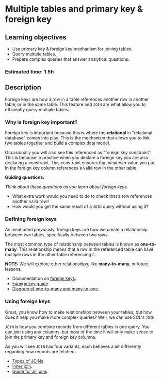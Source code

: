 # Multiple tables and primary key & foreign key

## Learning objectives
- Use primary key & foreign key mechanism for joining tables.
- Query multiple tables.
- Prepare complex queries that answer analytical questions.

### Estimated time: 1.5h

## Description
Foreign keys are how a row in a table references another row in another table, or in the same table. This feature and `JOIN` are what allow you to efficiently query multiple tables.

### Why is foreign key important?
Foreign key is important because this is where the **relational** in "relational database" comes into play. This is the mechanism that allows you to link two tables together and build a complex data model.

Occasionally you will also see this referenced as "foreign key constraint". This is because in practice when you declare a foreign key you are also declaring a constraint. This constraint ensures that whatever value you put in the foreign key column references a valid row in the other table.

**Guiding questions:**

*Think about these questions as you learn about foreign keys.*

- What extra work would you need to do to check that a row references another valid row?
- How would you get the same result of a `JOIN` query without using it?

### Defining foreign keys
As mentioned previously, foreign keys are how we create a relationship between two tables, specifically between two rows.

The most common type of relationship between tables is known as **one-to-many**. This relationship means that a row in the referenced table can have multiple rows in the other table referencing it.

**NOTE:** We will explore other relationships, like **many-to-many**, in future lessons.

- Documentation on [foreign keys](https://www.tutorialspoint.com/sql/sql-foreign-key.htm).
- [Foreign key guide](https://www.postgresqltutorial.com/postgresql-foreign-key/).
- [Diagram of one-to-many and many-to-one](https://www.tutorialspoint.com/One-to-Many-or-Many-to-One-Relationship-in-DBMS).

### Using foreign keys
Great, you know how to make relationships between your tables, but how does it help you make more complex queries? Well, we can use SQL's `JOIN`.

`JOIN` is how you combine records from different tables in one query. You can join using any columns, but most of the time it will only make sense to join the primary key and foreign key columns.

As you will see `JOIN` has four variants, each behaves a bit differently regarding how records are fetched.

- [Types of JOINs](https://www.dofactory.com/sql/join).
- [Inner join](https://www.tutorialspoint.com/sql/sql-inner-joins.htm).
- [Guide for all joins](https://www.postgresqltutorial.com/postgresql-joins/).
